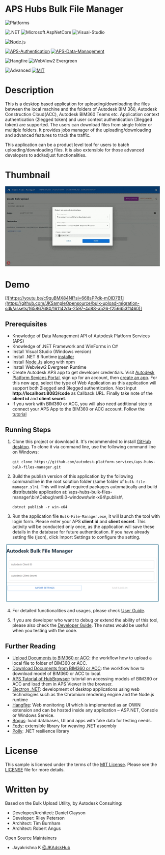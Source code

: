 
# APS Hubs Bulk File Manager

![Platforms](https://img.shields.io/badge/Platform-Desktop-lightgray.svg)

![.NET](https://img.shields.io/badge/.NET-8.0-blue.svg)
![Microsoft.AspNetCore](https://img.shields.io/badge/Microsoft.AspNetCore-8.0-green.svg)
![Visual-Studio](https://img.shields.io/badge/Visual%20Studio-2022-green.svg)

[![Node.js](https://img.shields.io/badge/Node.js-20.1-yellow.svg)](https://aps.autodesk.com/)

[![APS-Authentication](https://img.shields.io/badge/APS%20Authentication-v2-blue.svg)](https://aps.autodesk.com/)
[![APS-Data-Management](https://img.shields.io/badge/APS%20Data%20Management-v2-green.svg)](https://aps.autodesk.com/)

![Hangfire](https://img.shields.io/badge/Hangfire-1.8.3-lightgray.svg)
![WebView2 Evergreen](https://img.shields.io/badge/WebView-2.0-lightgray.svg)

![Advanced](https://img.shields.io/badge/Level-Advanced-red.svg)
[![MIT](https://img.shields.io/badge/License-MIT-blue.svg)](http://opensource.org/licenses/MIT)

# Description
This is a desktop based application for uploading/downloading the files between the local machine and the folders of Autodesk BIM 360, Autodesk Construction Cloud(ACC), Autodesk BIM360 Teams etc. Application context authentication (2legged token) and user context authentication (3legged token) are supported. The users can download files from single folder or multiple folders. It provides jobs manager of the uploading/downloading and advanced features to track the traffic.

This application can be a product level tool for users to batch uploading/downloading files. It is also extensible for those advanced developers to add/adjust functionalities.

# Thumbnail
<center>
 
 ![](Documentation/Thumnail_bulk.gif)
 
</center>

# Demo
[![https://youtu.be/c9quBMX84NI?si=668sPPdk-mOID7B1](https://github.com/JKSampleOpensource/bulk-upload-migration-sdk/assets/165867680/161142da-2597-4d88-a526-f256653f1460)]

## Prerequisites
- Knowledge of Data Management API of Autodesk Platform Services (APS)
- Knowledge of .NET Framework and WinForms in C#
- Install Visual Studio (Windows version)
- Install .NET 8 Runtime [installer](https://dotnet.microsoft.com/en-us/download/dotnet/8.0)
- Install [Node.Js](https://nodejs.org/en/download/prebuilt-installer) along with npm
- Install Webview2 Evergreen Runtime
- Create Autodesk APS app to get developer credentials. Visit [Autodesk Platform Sevices Portal](https://aps.autodesk.com), sign up for an account, then [create an app](https://aps.autodesk.com/myapps/create). For this new app, select the type of Web Application as this application will support both 2legged and 3legged authentication. Next input **http://localhost:8083/code** as Callback URL. Finally take note of the **client id** and **client secret**. 
- If you work with BIM360 or ACC, you will also need additional step to connect your APS App to the BIM360 or ACC account. Follow the [tutorial](https://aps.autodesk.com/en/docs/bim360/v1/tutorials/getting-started/get-access-to-account/)

 ## Running Steps
1. Clone this project or download it. It's recommended to install [GitHub desktop](https://desktop.github.com). To clone it via command line, use the following command line on Windows:

    ``git clone https://github.com/autodesk-platform-services/aps-hubs-bulk-files-manager.git``

2. Build the publish version of this application by the following commandline in the root solution folder (same folder of `bulk-file-manager.sln`). This will install required packages automatically and build distributable application at: \aps-hubs-bulk-files-manager\bin\Debug\net8.0-windows\win-x64\publish\

    ``dotnet publish -r win-x64``  

4. Run the application file `Bulk-File-Manager.exe`, it will launch the tool with login form. Please enter your APS **client id** and **client secret**. This activity will be conducted only once, as the application will save these details in the database for future authentication. If you have already setting file (json), click Import Settings to configure the setting.

  <img src="Documentation/Readme_img.png" width="600" /> 

4. For detailed functionalities and usages, please check [User Guide](Documentation/user-guide.md).

5. If you are developer who want to debug or extend the ability of this tool, please also check the [Developer Guide](Documentation/developer-guide.md). The notes would be useful when you testing with the code.

## Further Reading
- [Upload Documents to BIM360 or ACC](https://aps.autodesk.com/en/docs/bim360/v1/tutorials/document-management/upload-document-s3/): the workflow how to upload a local file to folder of BIM360 or ACC.
- [Download Documents from BIM360 or ACC](https://aps.autodesk.com/en/docs/bim360/v1/tutorials/document-management/download-document-s3/): the workflow how to download model of BIM360 or ACC to local.
- [APS Tutorial of HubBrowser](https://tutorials.autodesk.io/tutorials/hubs-browser/): tutorial on accessing models of BIM360 or ACC and load them in APS Viewer in the browser.
- [Electron .NET](https://developer.mescius.com/blogs/building-cross-platform-desktop-apps-with-electron-dot-net):  development of desktop applications using web technologies such as the Chromium rendering engine and the Node.js runtime
- [Hangfire](https://www.hangfire.io/): Web monitoring UI which is implemented as an OWIN extension and can be hosted inside any application – ASP.NET, Console or Windows Service.
- [Bogus](https://github.com/bchavez/Bogus): load databases, UI and apps with fake data for testing needs.
- [Fody](https://codingcanvas.com/code-weaving-using-fody/): extensible library for weaving .NET assembly
- [Polly](https://www.pollydocs.org/): .NET resilience library
  

# License
This sample is licensed under the terms of the [MIT License](http://opensource.org/licenses/MIT).
Please see the [LICENSE](LICENSE) file for more details.

# Written by
Based on the Bulk Upload Utility, by Autodesk Consulting:  
  -  Developer/Architect: Daniel Clayson
  -  Developer: Riley Peterson
  -  Architect: Tim Burnham
  -  Architect: Robert Angus
    
Open Source Maintainers
  -  Jayakrishna K [@JKAdskHub](https://github.com/JKAdskHub)
